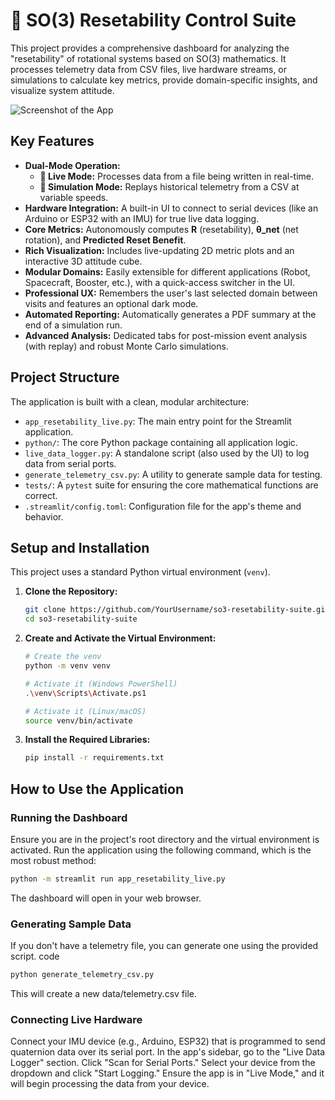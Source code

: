 # 🧭 SO(3) Resetability Control Suite

This project provides a comprehensive dashboard for analyzing the "resetability" of rotational systems based on SO(3) mathematics. It processes telemetry data from CSV files, live hardware streams, or simulations to calculate key metrics, provide domain-specific insights, and visualize system attitude.

![Screenshot of the App](assets/dashboard_screenshot.png) <!-- It's highly recommended to add a screenshot here -->

## Key Features

-   **Dual-Mode Operation:**
    -   **📡 Live Mode:** Processes data from a file being written in real-time.
    -   **🧪 Simulation Mode:** Replays historical telemetry from a CSV at variable speeds.
-   **Hardware Integration:** A built-in UI to connect to serial devices (like an Arduino or ESP32 with an IMU) for true live data logging.
-   **Core Metrics:** Autonomously computes **R** (resetability), **θ_net** (net rotation), and **Predicted Reset Benefit**.
-   **Rich Visualization:** Includes live-updating 2D metric plots and an interactive 3D attitude cube.
-   **Modular Domains:** Easily extensible for different applications (Robot, Spacecraft, Booster, etc.), with a quick-access switcher in the UI.
-   **Professional UX:** Remembers the user's last selected domain between visits and features an optional dark mode.
-   **Automated Reporting:** Automatically generates a PDF summary at the end of a simulation run.
-   **Advanced Analysis:** Dedicated tabs for post-mission event analysis (with replay) and robust Monte Carlo simulations.

## Project Structure

The application is built with a clean, modular architecture:

-   `app_resetability_live.py`: The main entry point for the Streamlit application.
-   `python/`: The core Python package containing all application logic.
-   `live_data_logger.py`: A standalone script (also used by the UI) to log data from serial ports.
-   `generate_telemetry_csv.py`: A utility to generate sample data for testing.
-   `tests/`: A `pytest` suite for ensuring the core mathematical functions are correct.
-   `.streamlit/config.toml`: Configuration file for the app's theme and behavior.

## Setup and Installation

This project uses a standard Python virtual environment (`venv`).

1.  **Clone the Repository:**
    ```bash
    git clone https://github.com/YourUsername/so3-resetability-suite.git
    cd so3-resetability-suite
    ```

2.  **Create and Activate the Virtual Environment:**
    ```bash
    # Create the venv
    python -m venv venv

    # Activate it (Windows PowerShell)
    .\venv\Scripts\Activate.ps1

    # Activate it (Linux/macOS)
    source venv/bin/activate
    ```

3.  **Install the Required Libraries:**
    ```bash
    pip install -r requirements.txt
    ```

## How to Use the Application

### Running the Dashboard
Ensure you are in the project's root directory and the virtual environment is activated. Run the application using the following command, which is the most robust method:
```bash
python -m streamlit run app_resetability_live.py
```

The dashboard will open in your web browser.

### Generating Sample Data
If you don't have a telemetry file, you can generate one using the provided script.
code
``` bash
python generate_telemetry_csv.py
```
This will create a new data/telemetry.csv file.

### Connecting Live Hardware
Connect your IMU device (e.g., Arduino, ESP32) that is programmed to send quaternion data over its serial port.
In the app's sidebar, go to the "Live Data Logger" section.
Click "Scan for Serial Ports."
Select your device from the dropdown and click "Start Logging."
Ensure the app is in "Live Mode," and it will begin processing the data from your device.